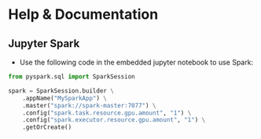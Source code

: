 # Help & Documentation
## Jupyter Spark
* Use the following code in the embedded jupyter notebook to use Spark:
```python
from pyspark.sql import SparkSession

spark = SparkSession.builder \
    .appName("MySparkApp") \
    .master("spark://spark-master:7077") \
    .config("spark.task.resource.gpu.amount", "1") \
    .config("spark.executor.resource.gpu.amount", "1") \
    .getOrCreate()
```